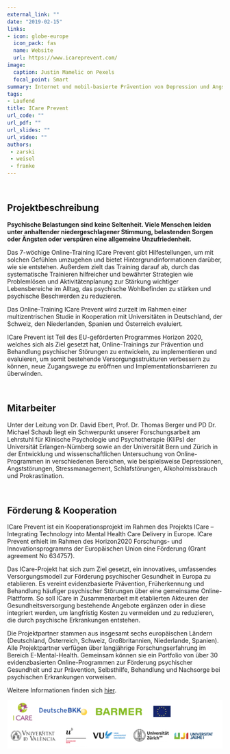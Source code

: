 ```yaml
---
external_link: ""
date: "2019-02-15"
links:
- icon: globe-europe
  icon_pack: fas
  name: Website
  url: https://www.icareprevent.com/
image:
  caption: Justin Mamelic on Pexels
  focal_point: Smart
summary: Internet und mobil-basierte Prävention von Depression und Angststörung
tags:
- Laufend
title: ICare Prevent
url_code: ""
url_pdf: ""
url_slides: ""
url_video: ""
authors:
 - zarski
 - weisel
 - franke
---
```


&nbsp;

## Projektbeschreibung

**Psychische Belastungen sind keine Seltenheit. Viele Menschen leiden unter anhaltender niedergeschlagener Stimmung, belastenden Sorgen oder Ängsten oder verspüren eine allgemeine Unzufriedenheit.**

Das 7-wöchige Online-Training ICare Prevent gibt Hilfestellungen, um mit solchen Gefühlen umzugehen und bietet Hintergrundinformationen darüber, wie sie entstehen. Außerdem zielt das Training darauf ab, durch das systematische Trainieren hilfreicher und bewährter Strategien wie Problemlösen und Aktivitätenplanung zur Stärkung wichtiger Lebensbereiche im Alltag, das psychische Wohlbefinden zu stärken und psychische Beschwerden zu reduzieren.

​Das Online-Training ICare Prevent wird zurzeit im Rahmen einer multizentrischen Studie in Kooperation mit Universitäten in Deutschland, der Schweiz, den Niederlanden, Spanien und Österreich evaluiert.

ICare Prevent ist Teil des EU-geförderten Programmes Horizon 2020, welches sich als Ziel gesetzt hat, Online-Trainings zur Prävention und Behandlung psychischer Störungen zu entwickeln, zu implementieren und evaluieren, um somit bestehende Versorgungsstrukturen verbessern zu können, neue Zugangswege zu eröffnen und Implementationsbarrieren zu überwinden.

&nbsp;

## Mitarbeiter

Unter der Leitung von Dr. David Ebert, Prof. Dr. Thomas Berger und PD Dr. Michael Schaub liegt ein Schwerpunkt unserer Forschungsarbeit am Lehrstuhl für Klinische Psychologie und Psychotherapie (KliPs) der Universität Erlangen-Nürnberg sowie an der Universität Bern und Zürich in der Entwicklung und wissenschaftlichen Untersuchung von Online-Programmen in verschiedenen Bereichen, wie beispielsweise Depressionen, Angststörungen, Stressmanagement, Schlafstörungen, Alkoholmissbrauch und Prokrastination.

&nbsp;

## Förderung & Kooperation

ICare Prevent ist ein Kooperationsprojekt im Rahmen des Projekts ICare – Integrating Technology into Mental Health Care Delivery in Europe. ICare Prevent erhielt im Rahmen des Horizon2020 Forschungs- und Innovationsprogramms der Europäischen Union eine Förderung (Grant agreement No 634757).

Das ICare-Projekt hat sich zum Ziel gesetzt, ein innovatives, umfassendes Versorgungsmodell zur Förderung psychischer Gesundheit in Europa zu etablieren. Es vereint evidenzbasierte Prävention, Früherkennung und Behandlung häufiger psychischer Störungen über eine gemeinsame Online-Plattform. So soll ICare in Zusammenarbeit mit etablierten Akteuren der Gesundheitsversorgung bestehende Angebote ergänzen oder in diese integriert werden, um langfristig Kosten zu vermeiden und zu reduzieren, die durch psychische Erkrankungen entstehen.

Die Projektpartner stammen aus insgesamt sechs europäischen Ländern (Deutschland, Österreich, Schweiz, Großbritannien, Niederlande, Spanien). Alle Projektpartner verfügen über langjährige Forschungserfahrung im Bereich E-Mental-Health. Gemeinsam können sie ein Portfolio von über 30 evidenzbasierten Online-Programmen zur Förderung psychischer Gesundheit und zur Prävention, Selbsthilfe, Behandlung und Nachsorge bei psychischen Erkrankungen vorweisen.

Weitere Informationen finden sich [hier](https://icareprevent.com/).

![](banner.png)

